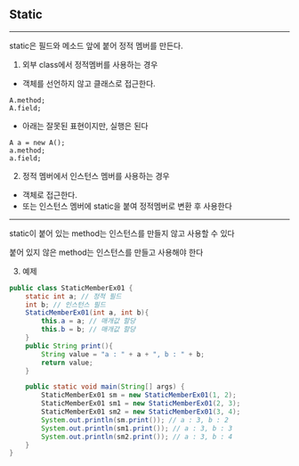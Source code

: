 ## Static
---
static은 필드와 메소드 앞에 붙어 정적 멤버를 만든다.

1. 외부 class에서 정적멤버를 사용하는 경우
*  객체를 선언하지 않고 클래스로 접근한다.
```
A.method;
A.field;
```
* 아래는 잘못된 표현이지만, 실행은 된다
```
A a = new A();
a.method;
a.field;
```

2. 정적 멤버에서 인스턴스 멤버를 사용하는 경우
* 객체로 접근한다.
* 또는 인스턴스 멤버에 static을 붙여 정적멤버로 변환 후 사용한다


------
static이 붙어 있는 method는 인스턴스를 만들지 않고 사용할 수 있다

붙어 있지 않은 method는 인스턴스를 만들고 사용해야 한다

3. 예제

```java
public class StaticMemberEx01 {
	static int a; // 정적 필드
	int b; // 인스턴스 필드
	StaticMemberEx01(int a, int b){
		this.a = a; // 매개값 할당
		this.b = b; // 매개값 할당
	}
	public String print(){
		String value = "a : " + a + ", b : " + b;
		return value;
	}

	public static void main(String[] args) {
		StaticMemberEx01 sm = new StaticMemberEx01(1, 2);
		StaticMemberEx01 sm1 = new StaticMemberEx01(2, 3);
		StaticMemberEx01 sm2 = new StaticMemberEx01(3, 4);
		System.out.println(sm.print()); // a : 3, b : 2
		System.out.println(sm1.print()); // a : 3, b : 3
		System.out.println(sm2.print()); // a : 3, b : 4
	}
}
```
